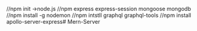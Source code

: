 //npm init ->node.js
//npm express express-session mongoose mongodb
//npm install -g nodemon
//npm intstll graphql graphql-tools
//npm install apollo-server-express#   M e r n - S e r v e r  
 